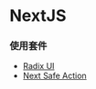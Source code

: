 # NextJS
### 使用套件
* [Radix UI](https://www.radix-ui.com/themes/docs/overview/getting-started)
* [Next Safe Action](https://next-safe-action.dev/)